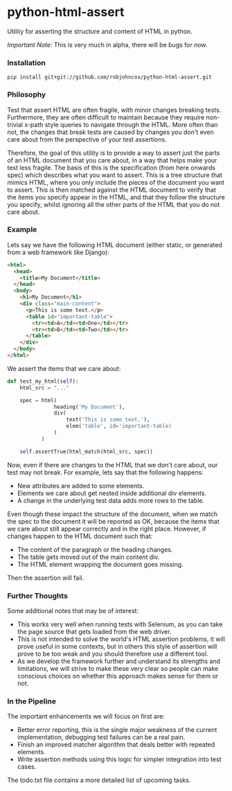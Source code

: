 python-html-assert
==================

Utility for asserting the structure and content of HTML in python.

*Important Note:* This is very much in alpha, there will be bugs for now.

### Installation

```
pip install git+git://github.com/robjohncox/python-html-assert.git
```

### Philosophy

Test that assert HTML are often fragile, with minor changes breaking tests. Furthermore, they are often difficult
to maintain because they require non-trivial x-path style queries to navigate through the HTML. More often than
not, the changes that break tests are caused by changes you don't even care about from the perspective of your
test assertions.

Therefore, the goal of this utility is to provide a way to assert just the parts of an HTML document that you
care about, in a way that helps make your test less fragile. The basis of this is the specification (from here onwards
spec) which describes what you want to assert. This is a tree structure that mimics HTML, where you only include the
pieces of the document you want to assert. This is then matched against the HTML document to verify that the items you
specify appear in the HTML, and that they follow the structure you specify, whilst ignoring all the other parts of the
HTML that you do not care about.

### Example

Lets say we have the following HTML document (either static, or generated from a web framework like Django):

```html
<html>
  <head>
    <title>My Document</title>
  </head>
  <body>
    <h1>My Document</h1>
    <div class="main-content">
      <p>This is some text.</p>
      <table id="important-table">
        <tr><td>A</td><td>One</td></tr>
        <tr><td>B</td><td>Two</td></tr>
      </table>
    </div>
  </body>
</html>
```

We assert the items that we care about:

```python
def test_my_html(self):
    html_src = "..."

    spec = html(
               heading('My Document'),
               div(
                   text('This is some text.'),
                   elem('table', id='important-table)
               )
           )

    self.assertTrue(html_match(html_src, spec))
```

Now, even if there are changes to the HTML that we don't care about, our test may not break. For example, lets say that
the following happens:

- New attributes are added to some elements.
- Elements we care about get nested inside additional div elements.
- A change in the underlying test data adds more rows to the table.

Even though these impact the structure of the document, when we match the spec to the document it will be reported as
OK, because the items that we care about still appear correctly and in the right place. However, if changes happen to
the HTML document such that:

- The content of the paragraph or the heading changes.
- The table gets moved out of the main content div.
- The HTML element wrapping the document goes missing.

Then the assertion will fail.

### Further Thoughts

Some additional notes that may be of interest:

- This works very well when running tests with Selenium, as you can take the page source that gets loaded from the web driver.
- This is not intended to solve the world's HTML assertion problems, it will prove useful in some contexts, but in others this style of assertion will prove to be too weak and you should therefore use a different tool.
- As we develop the framework further and understand its strengths and limitations, we will strive to make these very clear so people can make conscious choices on whether this approach makes sense for them or not.

### In the Pipeline

The important enhancements we will focus on first are:

- Better error reporting, this is the single major weakness of the current implementation, debugging test failures can be a real pain.
- Finish an improved matcher algorithm that deals better with repeated elements.
- Write assertion methods using this logic for simpler integration into test cases.

The todo.txt file contains a more detailed list of upcoming tasks.